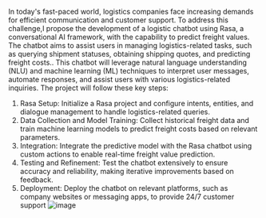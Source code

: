 In today's fast-paced world, logistics companies face increasing demands for efficient communication and customer support.
To address this challenge,I propose the development of a logistic chatbot using Rasa, a conversational AI framework, with the capability to predict freight values. 
The chatbot aims to assist users in managing logistics-related tasks, such as querying shipment statuses, obtaining shipping quotes, and predicting freight costs.. 
This chatbot will leverage natural language understanding (NLU) and machine learning (ML) techniques to interpret user messages, automate responses, and assist users with various logistics-related inquiries.
The project will follow these key steps:
1.	Rasa Setup: Initialize a Rasa project and configure intents, entities, and dialogue management to handle logistics-related queries.
2.	Data Collection and Model Training: Collect historical freight data and train machine learning models to predict freight costs based on relevant parameters.
3.	Integration: Integrate the predictive model with the Rasa chatbot using custom actions to enable real-time freight value prediction.
4.	Testing and Refinement: Test the chatbot extensively to ensure accuracy and reliability, making iterative improvements based on feedback.
5.	Deployment: Deploy the chatbot on relevant platforms, such as company websites or messaging apps, to provide 24/7 customer support
![image](https://github.com/user-attachments/assets/074c543c-742c-4741-91d9-4e5aece9fb59)

